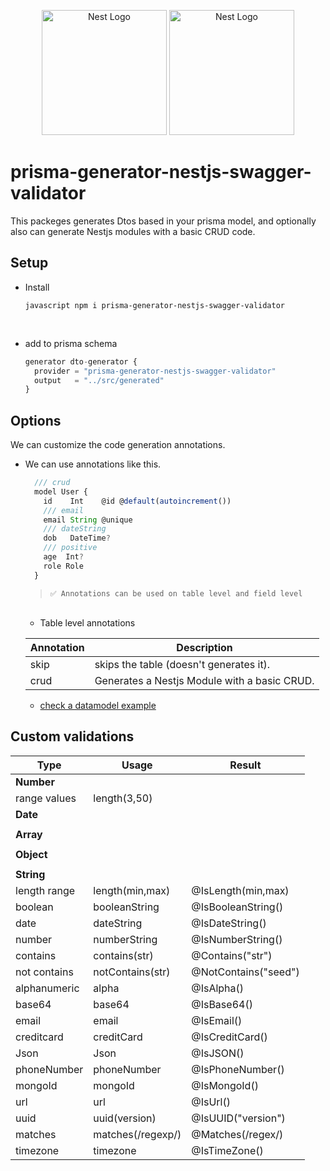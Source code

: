 <p align="center">
  <a href="http://blackstone.studio" target="blank"><img src="https://d31i9b8skgubvn.cloudfront.net/enterprises/company_profile/4215.PNG" width="200" alt="Nest Logo" /></a>
  <a href="http://https://www.prisma.io/" target="blank"><img src="https://prismalens.vercel.app/header/logo-dark.svg" width="200" alt="Nest Logo" /></a>
</p>

# prisma-generator-nestjs-swagger-validator

<p>This packeges generates Dtos based in your prisma model, and optionally also can generate Nestjs modules with a basic CRUD code. </p>

## Setup

- Install

  `javascript npm i prisma-generator-nestjs-swagger-validator`

  <br/>

- add to prisma schema

  ```javascript
  generator dto-generator {
    provider = "prisma-generator-nestjs-swagger-validator"
    output   = "../src/generated"
  }
  ```

## Options

We can customize the code generation annotations.

- We can use annotations like this.

  ```javascript
    /// crud
    model User {
      id    Int    @id @default(autoincrement())
      /// email
      email String @unique
      /// dateString
      dob   DateTime?
      /// positive
      age  Int?
      role Role
    }
  ```

  > `✅ Annotations can be used on table level and field level`

  <br/>

  - Table level annotations
    <br/>

  | Annotation | Description                                  |
  | ---------- | -------------------------------------------- |
  | skip       | skips the table (doesn't generates it).      |
  | crud       | Generates a Nestjs Module with a basic CRUD. |

  - <a href="https://github.com/BlackstoneStudio/prisma-generator-nestjs-swagger-validator/blob/develop/packages/usage/prisma/schema.prisma" target="blank">check a datamodel example</a>

## Custom validations

| Type         | Usage             | Result               |
| ------------ | ----------------- | -------------------- |
| **Number**   |                   |
| range values | length(3,50)      |
| **Date**     |                   |
|              |                   |
| **Array**    |                   |
|              |                   |
| **Object**   |                   |
|              |                   |
| **String**   |                   |
| length range | length(min,max)   | @IsLength(min,max)   |
| boolean      | booleanString     | @IsBooleanString()   |
| date         | dateString        | @IsDateString()      |
| number       | numberString      | @IsNumberString()    |
| contains     | contains(str)     | @Contains("str")     |
| not contains | notContains(str)  | @NotContains("seed") |
| alphanumeric | alpha             | @IsAlpha()           |
| base64       | base64            | @IsBase64()          |
| email        | email             | @IsEmail()           |
| creditcard   | creditCard        | @IsCreditCard()      |
| Json         | Json              | @IsJSON()            |
| phoneNumber  | phoneNumber       | @IsPhoneNumber()     |
| mongoId      | mongoId           | @IsMongoId()         |
| url          | url               | @IsUrl()             |
| uuid         | uuid(version)     | @IsUUID("version")   |
| matches      | matches(/regexp/) | @Matches(/regex/)    |
| timezone     | timezone          | @IsTimeZone()        |
